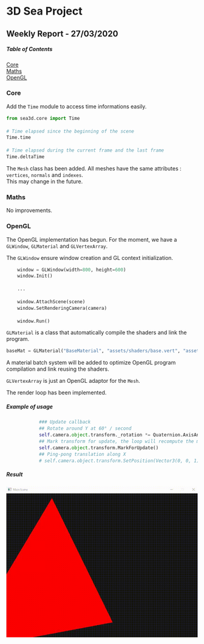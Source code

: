 # 3D Sea Project

## Weekly Report - 27/03/2020

##### Table of Contents  
[Core](#Core)  
[Maths](#Maths)  
[OpenGL](#OpenGL)

### Core

Add the `Time` module to access time informations easily.
```Python
from sea3d.core import Time

# Time elapsed since the beginning of the scene
Time.time

# Time elapsed during the current frame and the last frame
Time.deltaTime
```

The `Mesh` class has been added.
All meshes have the same attributes : `vertices`, `normals` and `indexes`.  
This may change in the future.

### Maths

No improvements.

### OpenGL

The OpenGL implementation has begun.
For the moment, we have a `GLWindow`, `GLMaterial` and `GLVertexArray`.

The `GLWindow` ensure window creation and GL context initialization.
```Python
    window = GLWindow(width=800, height=600)
    window.Init()

    ...

    window.AttachScene(scene)
    window.SetRenderingCamera(camera)

    window.Run()
```

`GLMaterial` is a class that automatically compile the shaders and link the program.
```Python
baseMat = GLMaterial("BaseMaterial", "assets/shaders/base.vert", "assets/shaders/base.frag")
```
A material batch system will be added to optimize OpenGL program compilation and link reusing the shaders.

`GLVertexArray` is just an OpenGL adaptor for the `Mesh`.

The render loop has been implemented.
##### Example of usage
```Python
            ### Update callback
            ## Rotate around Y at 60° / second
            self.camera.object.transform._rotation *= Quaternion.AxisAngle(Vector3(0, 1, 0), 60 * Time.deltaTime)
            ## Mark transform for update, the loop will recompute the model matrix for the next frame
            self.camera.object.transform.MarkForUpdate() 
            ## Ping-pong translation along X
            # self.camera.object.transform.SetPosition(Vector3(0, 0, 1) + Vector3(1, 0, 0) * np.sin(Time.time * 2))

```
##### Result
![Core](../videos/27-03-2020-rotating.gif)




